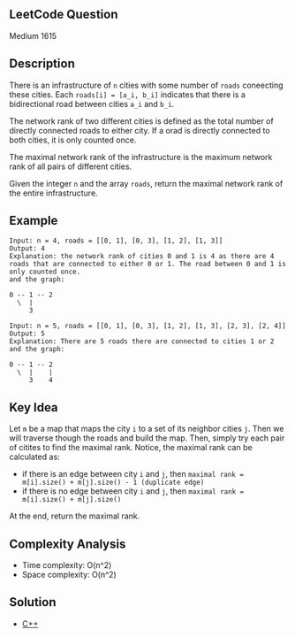 ## LeetCode Question
Medium 1615

## Description
There is an infrastructure of `n` cities with some number of `roads` coneecting these cities. Each `roads[i] = [a_i, b_i]` indicates that there is a bidirectional road between cities `a_i` and `b_i`.

The network rank of two different cities is defined as the total number of directly connected roads to either city. If a orad is directly connected to both cities, it is only counted once.

The maximal network rank of the infrastructure is the maximum network rank of all pairs of different cities.

Given the integer `n` and the array `roads`, return the maximal network rank of the entire infrastructure.

## Example
```
Input: n = 4, roads = [[0, 1], [0, 3], [1, 2], [1, 3]]
Output: 4
Explanation: the network rank of cities 0 and 1 is 4 as there are 4 roads that are connected to either 0 or 1. The road between 0 and 1 is only counted once.
and the graph:

0 -- 1 -- 2
  \  |
     3

Input: n = 5, roads = [[0, 1], [0, 3], [1, 2], [1, 3], [2, 3], [2, 4]]
Output: 5
Explanation: There are 5 roads there are connected to cities 1 or 2
and the graph:

0 -- 1 -- 2
  \  |    |
     3    4
```

## Key Idea
Let `m` be a map that maps the city `i` to a set of its neighbor cities `j`. Then we will traverse though the roads and build the map. Then, simply try each pair of citites to find the maximal rank. Notice, the maximal rank can be calculated as:
- if there is an edge between city `i` and `j`, then `maximal rank = m[i].size() + m[j].size() - 1 (duplicate edge)`
- if there is no edge between city `i` and `j`, then `maximal rank = m[i].size() + m[j].size()`

At the end, return the maximal rank.

## Complexity Analysis
- Time complexity: O(n^2)
- Space complexity: O(n^2)

## Solution
- [C++](solution.cpp)